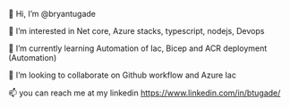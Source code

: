👋 Hi, I’m @bryantugade

👀 I’m interested in Net core, Azure stacks, typescript, nodejs, Devops

🌱 I’m currently learning Automation of Iac, Bicep and ACR deployment (Automation)

💞️ I’m looking to collaborate on Github workflow and Azure Iac

📫 you can reach me at my linkedin https://www.linkedin.com/in/btugade/


<!---
bryantugade/bryantugade is a ✨ special ✨ repository because its `README.md` (this file) appears on your GitHub profile.
You can click the Preview link to take a look at your changes.
--->
